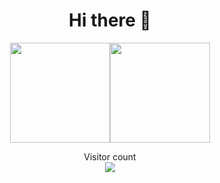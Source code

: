 <h1 align="center">Hi there 👋</h1>

<p  align="center"><img height="160px" src="https://github-readme-stats.vercel.app/api?username=Desiki-high&theme=vue&show_icons=true&include_all_commits=true"/><img height="160px" src="https://github-readme-stats.vercel.app/api/top-langs/?username=Desiki-high&layout=compact&theme=vue" /> </p>

<p align="center">
  Visitor count<br>
  <img src="https://profile-counter.glitch.me/Desiki-high/count.svg" />
</p>
